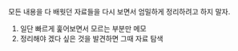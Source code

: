 모든 내용을 다 배웟던 자료들을 다시 보면서 엄밀하게 정리하려고 하지 말자.

1. 일단 빠르게 훑어보면서 모르는 부분만 메모
2. 정리해야 겠다 싶은 것을 발견하면 그때 자료 탐색